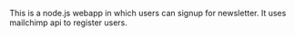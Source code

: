 This is a node.js webapp in which users can signup for newsletter.
It uses mailchimp api to register users.
